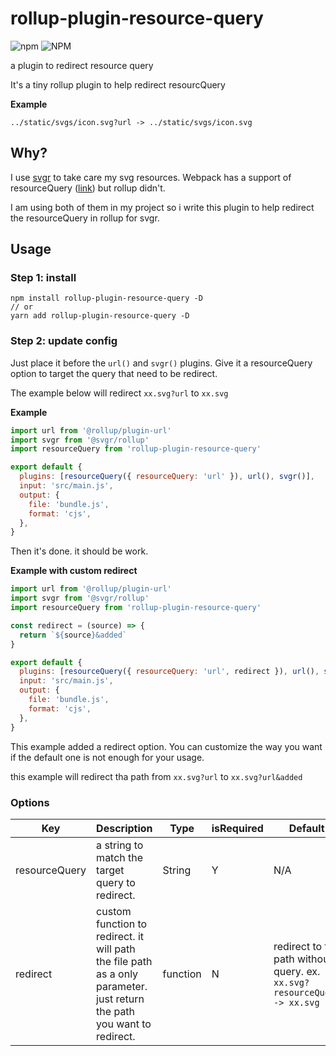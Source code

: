 # rollup-plugin-resource-query

![npm](https://img.shields.io/npm/v/rollup-plugin-resource-query) ![NPM](https://img.shields.io/npm/l/rollup-plugin-resource-query)

a plugin to redirect resource query

It's a tiny rollup plugin to help redirect resourcQuery

**Example**

```
../static/svgs/icon.svg?url -> ../static/svgs/icon.svg
```

## Why?

I use [svgr](https://react-svgr.com/) to take care my svg resources. Webpack has a support of resourceQuery ([link](https://react-svgr.com/docs/webpack/#use-svgr-and-asset-svg-in-the-same-project)) but rollup didn't.

I am using both of them in my project so i write this plugin to help redirect the resourceQuery in rollup for svgr.

## Usage

### Step 1: install

```
npm install rollup-plugin-resource-query -D
// or
yarn add rollup-plugin-resource-query -D
```

### Step 2: update config

Just place it before the `url()` and `svgr()` plugins. Give it a resourceQuery option to target the query that need to be redirect.

The example below will redirect `xx.svg?url` to `xx.svg`

**Example**

```js
import url from '@rollup/plugin-url'
import svgr from '@svgr/rollup'
import resourceQuery from 'rollup-plugin-resource-query'

export default {
  plugins: [resourceQuery({ resourceQuery: 'url' }), url(), svgr()],
  input: 'src/main.js',
  output: {
    file: 'bundle.js',
    format: 'cjs',
  },
}
```

Then it's done. it should be work.

**Example with custom redirect**

```js
import url from '@rollup/plugin-url'
import svgr from '@svgr/rollup'
import resourceQuery from 'rollup-plugin-resource-query'

const redirect = (source) => {
  return `${source}&added`
}

export default {
  plugins: [resourceQuery({ resourceQuery: 'url', redirect }), url(), svgr()],
  input: 'src/main.js',
  output: {
    file: 'bundle.js',
    format: 'cjs',
  },
}
```

This example added a redirect option.
You can customize the way you want if the default one is not enough for your usage.

this example will redirect tha path from `xx.svg?url` to `xx.svg?url&added`

### Options

| Key           | Description                                                                                                             | Type     | isRequired | Default                                                                  |
| ------------- | ----------------------------------------------------------------------------------------------------------------------- | -------- | ---------- | ------------------------------------------------------------------------ |
| resourceQuery | a string to match the target query to redirect.                                                                         | String   | Y          | N/A                                                                      |
| redirect      | custom function to redirect. it will path the file path as a only parameter. just return the path you want to redirect. | function | N          | redirect to the path without query. ex. `xx.svg?resourceQuery -> xx.svg` |
